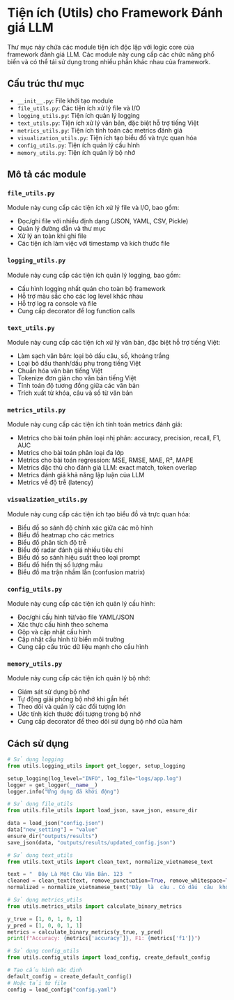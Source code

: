 # Tiện ích (Utils) cho Framework Đánh giá LLM

Thư mục này chứa các module tiện ích độc lập với logic core của framework đánh giá LLM. Các module này cung cấp các chức năng phổ biến và có thể tái sử dụng trong nhiều phần khác nhau của framework.

## Cấu trúc thư mục

- `__init__.py`: File khởi tạo module
- `file_utils.py`: Các tiện ích xử lý file và I/O
- `logging_utils.py`: Tiện ích quản lý logging
- `text_utils.py`: Tiện ích xử lý văn bản, đặc biệt hỗ trợ tiếng Việt
- `metrics_utils.py`: Tiện ích tính toán các metrics đánh giá
- `visualization_utils.py`: Tiện ích tạo biểu đồ và trực quan hóa
- `config_utils.py`: Tiện ích quản lý cấu hình
- `memory_utils.py`: Tiện ích quản lý bộ nhớ

## Mô tả các module

### `file_utils.py`

Module này cung cấp các tiện ích xử lý file và I/O, bao gồm:

- Đọc/ghi file với nhiều định dạng (JSON, YAML, CSV, Pickle)
- Quản lý đường dẫn và thư mục
- Xử lý an toàn khi ghi file
- Các tiện ích làm việc với timestamp và kích thước file

### `logging_utils.py`

Module này cung cấp các tiện ích quản lý logging, bao gồm:

- Cấu hình logging nhất quán cho toàn bộ framework
- Hỗ trợ màu sắc cho các log level khác nhau
- Hỗ trợ log ra console và file
- Cung cấp decorator để log function calls

### `text_utils.py`

Module này cung cấp các tiện ích xử lý văn bản, đặc biệt hỗ trợ tiếng Việt:

- Làm sạch văn bản: loại bỏ dấu câu, số, khoảng trắng
- Loại bỏ dấu thanh/dấu phụ trong tiếng Việt
- Chuẩn hóa văn bản tiếng Việt
- Tokenize đơn giản cho văn bản tiếng Việt
- Tính toán độ tương đồng giữa các văn bản
- Trích xuất từ khóa, câu và số từ văn bản

### `metrics_utils.py`

Module này cung cấp các tiện ích tính toán metrics đánh giá:

- Metrics cho bài toán phân loại nhị phân: accuracy, precision, recall, F1, AUC
- Metrics cho bài toán phân loại đa lớp
- Metrics cho bài toán regression: MSE, RMSE, MAE, R², MAPE
- Metrics đặc thù cho đánh giá LLM: exact match, token overlap
- Metrics đánh giá khả năng lập luận của LLM
- Metrics về độ trễ (latency)

### `visualization_utils.py`

Module này cung cấp các tiện ích tạo biểu đồ và trực quan hóa:

- Biểu đồ so sánh độ chính xác giữa các mô hình
- Biểu đồ heatmap cho các metrics
- Biểu đồ phân tích độ trễ
- Biểu đồ radar đánh giá nhiều tiêu chí
- Biểu đồ so sánh hiệu suất theo loại prompt
- Biểu đồ hiển thị số lượng mẫu
- Biểu đồ ma trận nhầm lẫn (confusion matrix)

### `config_utils.py`

Module này cung cấp các tiện ích quản lý cấu hình:

- Đọc/ghi cấu hình từ/vào file YAML/JSON
- Xác thực cấu hình theo schema
- Gộp và cập nhật cấu hình
- Cập nhật cấu hình từ biến môi trường
- Cung cấp cấu trúc dữ liệu mạnh cho cấu hình

### `memory_utils.py`

Module này cung cấp các tiện ích quản lý bộ nhớ:

- Giám sát sử dụng bộ nhớ
- Tự động giải phóng bộ nhớ khi gần hết
- Theo dõi và quản lý các đối tượng lớn
- Ước tính kích thước đối tượng trong bộ nhớ
- Cung cấp decorator để theo dõi sử dụng bộ nhớ của hàm

## Cách sử dụng

```python
# Sử dụng logging
from utils.logging_utils import get_logger, setup_logging

setup_logging(log_level="INFO", log_file="logs/app.log")
logger = get_logger(__name__)
logger.info("Ứng dụng đã khởi động")

# Sử dụng file_utils
from utils.file_utils import load_json, save_json, ensure_dir

data = load_json("config.json")
data["new_setting"] = "value"
ensure_dir("outputs/results")
save_json(data, "outputs/results/updated_config.json")

# Sử dụng text_utils
from utils.text_utils import clean_text, normalize_vietnamese_text

text = "  Đây Là Một Câu Văn Bản. 123  "
cleaned = clean_text(text, remove_punctuation=True, remove_whitespace=True)
normalized = normalize_vietnamese_text("Đây  là  câu . Có dấu  câu  không chuẩn !")

# Sử dụng metrics_utils
from utils.metrics_utils import calculate_binary_metrics

y_true = [1, 0, 1, 0, 1]
y_pred = [1, 0, 0, 1, 1]
metrics = calculate_binary_metrics(y_true, y_pred)
print(f"Accuracy: {metrics['accuracy']}, F1: {metrics['f1']}")

# Sử dụng config_utils
from utils.config_utils import load_config, create_default_config

# Tạo cấu hình mặc định
default_config = create_default_config()
# Hoặc tải từ file
config = load_config("config.yaml") 